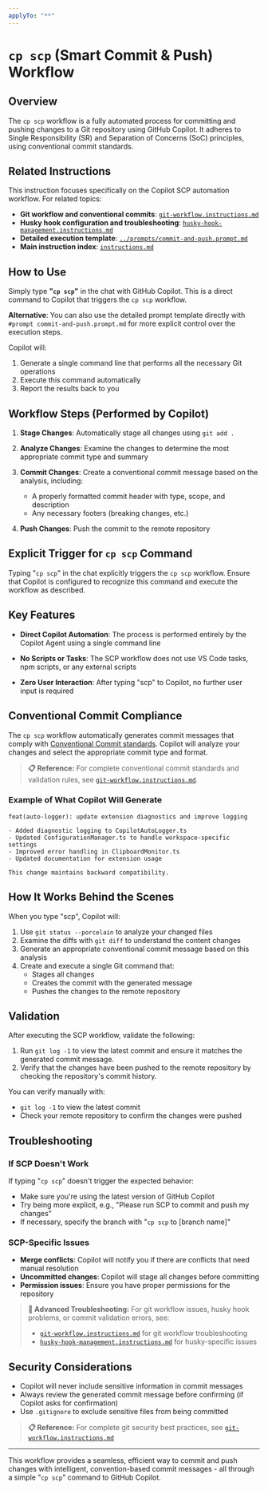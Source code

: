 ```yaml
---
applyTo: "**"
---
```


# `cp scp` (Smart Commit & Push) Workflow

## Overview

The `cp scp` workflow is a fully automated process for committing and pushing changes to a Git repository using GitHub Copilot. It adheres to Single Responsibility (SR) and Separation of Concerns (SoC) principles, using conventional commit standards.

## Related Instructions

This instruction focuses specifically on the Copilot SCP automation workflow. For related topics:

- **Git workflow and conventional commits**: [`git-workflow.instructions.md`](git-workflow.instructions.md)
- **Husky hook configuration and troubleshooting**: [`husky-hook-management.instructions.md`](husky-hook-management.instructions.md)
- **Detailed execution template**: [`../prompts/commit-and-push.prompt.md`](../prompts/commit-and-push.prompt.md)
- **Main instruction index**: [`instructions.md`](instructions.md)

## How to Use

Simply type **"`cp scp`"** in the chat with GitHub Copilot. This is a direct command to Copilot that triggers the `cp scp` workflow. 

**Alternative**: You can also use the detailed prompt template directly with `#prompt commit-and-push.prompt.md` for more explicit control over the execution steps.

Copilot will:

1. Generate a single command line that performs all the necessary Git operations
2. Execute this command automatically
3. Report the results back to you

## Workflow Steps (Performed by Copilot)

1. **Stage Changes**: Automatically stage all changes using `git add .`

2. **Analyze Changes**: Examine the changes to determine the most appropriate commit type and summary

3. **Commit Changes**: Create a conventional commit message based on the analysis, including:
   - A properly formatted commit header with type, scope, and description
   - Any necessary footers (breaking changes, etc.)

4. **Push Changes**: Push the commit to the remote repository

## Explicit Trigger for `cp scp` Command

Typing "`cp scp`" in the chat explicitly triggers the `cp scp` workflow. Ensure that Copilot is configured to recognize this command and execute the workflow as described.

## Key Features

- **Direct Copilot Automation**: The process is performed entirely by the Copilot Agent using a single command line

- **No Scripts or Tasks**: The SCP workflow does not use VS Code tasks, npm scripts, or any external scripts

- **Zero User Interaction**: After typing "scp" to Copilot, no further user input is required

## Conventional Commit Compliance

The `cp scp` workflow automatically generates commit messages that comply with [Conventional Commit standards](git-workflow.instructions.md#conventional-commit-standards). Copilot will analyze your changes and select the appropriate commit type and format.

> **📋 Reference:** For complete conventional commit standards and validation rules, see [`git-workflow.instructions.md`](git-workflow.instructions.md#conventional-commit-standards).

### Example of What Copilot Will Generate

```plaintext
feat(auto-logger): update extension diagnostics and improve logging

- Added diagnostic logging to CopilotAutoLogger.ts
- Updated ConfigurationManager.ts to handle workspace-specific settings
- Improved error handling in ClipboardMonitor.ts
- Updated documentation for extension usage

This change maintains backward compatibility.
```

## How It Works Behind the Scenes

When you type "scp", Copilot will:

1. Use `git status --porcelain` to analyze your changed files
2. Examine the diffs with `git diff` to understand the content changes
3. Generate an appropriate conventional commit message based on this analysis
4. Create and execute a single Git command that:
   - Stages all changes
   - Creates the commit with the generated message
   - Pushes the changes to the remote repository

## Validation

After executing the SCP workflow, validate the following:

1. Run `git log -1` to view the latest commit and ensure it matches the generated commit message.
2. Verify that the changes have been pushed to the remote repository by checking the repository's commit history.

You can verify manually with:

- `git log -1` to view the latest commit
- Check your remote repository to confirm the changes were pushed

## Troubleshooting

### If SCP Doesn't Work

If typing "`cp scp`" doesn't trigger the expected behavior:

- Make sure you're using the latest version of GitHub Copilot
- Try being more explicit, e.g., "Please run SCP to commit and push my changes"
- If necessary, specify the branch with "`cp scp` to [branch name]"

### SCP-Specific Issues

- **Merge conflicts**: Copilot will notify you if there are conflicts that need manual resolution
- **Uncommitted changes**: Copilot will stage all changes before committing
- **Permission issues**: Ensure you have proper permissions for the repository

> **🔧 Advanced Troubleshooting:** For git workflow issues, husky hook problems, or commit validation errors, see:
>
> - [`git-workflow.instructions.md`](git-workflow.instructions.md#troubleshooting-hooks) for git workflow troubleshooting
> - [`husky-hook-management.instructions.md`](husky-hook-management.instructions.md) for husky-specific issues

## Security Considerations

- Copilot will never include sensitive information in commit messages
- Always review the generated commit message before confirming (if Copilot asks for confirmation)
- Use `.gitignore` to exclude sensitive files from being committed

> **📋 Reference:** For complete git security best practices, see [`git-workflow.instructions.md`](git-workflow.instructions.md#git-workflow-best-practices)

---

This workflow provides a seamless, efficient way to commit and push changes with intelligent, convention-based commit messages - all through a simple "`cp scp`" command to GitHub Copilot.
